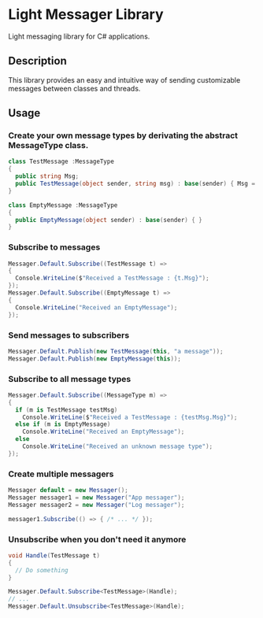 # Light Messager Library

Light messaging library for C# applications.

## Description

This library provides an easy and intuitive way of sending customizable messages between classes and threads.

## Usage

### Create your own message types by derivating the abstract MessageType class.

```c#
class TestMessage :MessageType
{
  public string Msg;
  public TestMessage(object sender, string msg) : base(sender) { Msg = msg; }
}

class EmptyMessage :MessageType
{
  public EmptyMessage(object sender) : base(sender) { }
}
```

### Subscribe to messages

```c#
Messager.Default.Subscribe((TestMessage t) =>
{
  Console.WriteLine($"Received a TestMessage : {t.Msg}");
});
Messager.Default.Subscribe((EmptyMessage t) =>
{
  Console.WriteLine("Received an EmptyMessage");
});
```

### Send messages to subscribers

```c#
Messager.Default.Publish(new TestMessage(this, "a message"));
Messager.Default.Publish(new EmptyMessage(this));
```

### Subscribe to all message types

```c#
Messager.Default.Subscribe((MessageType m) =>
{
  if (m is TestMessage testMsg)
    Console.WriteLine($"Received a TestMessage : {testMsg.Msg}");
  else if (m is EmptyMessage)
    Console.WriteLine("Received an EmptyMessage");
  else
    Console.WriteLine("Received an unknown message type");
});
```

### Create multiple messagers

```c#
Messager default = new Messager();
Messager messager1 = new Messager("App messager");
Messager messager2 = new Messager("Log messager");

messager1.Subscribe(() => { /* ... */ });
```

### Unsubscribe when you don't need it anymore

```c#
void Handle(TestMessage t)
{
  // Do something
}

Messager.Default.Subscribe<TestMessage>(Handle);
// ...
Messager.Default.Unsubscribe<TestMessage>(Handle);
```
